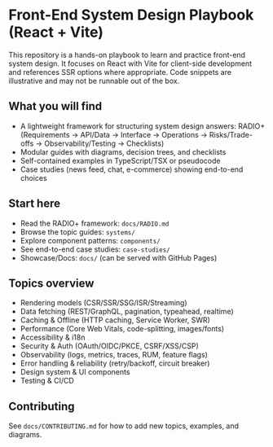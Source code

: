 # Front-End System Design Playbook (React + Vite)

This repository is a hands-on playbook to learn and practice front-end system design. It focuses on React with Vite for client-side development and references SSR options where appropriate. Code snippets are illustrative and may not be runnable out of the box.

## What you will find
- A lightweight framework for structuring system design answers: RADIO+ (Requirements → API/Data → Interface → Operations → Risks/Trade-offs → Observability/Testing → Checklists)
- Modular guides with diagrams, decision trees, and checklists
- Self-contained examples in TypeScript/TSX or pseudocode
- Case studies (news feed, chat, e-commerce) showing end-to-end choices

## Start here
- Read the RADIO+ framework: `docs/RADIO.md`
- Browse the topic guides: `systems/`
- Explore component patterns: `components/`
- See end-to-end case studies: `case-studies/`
- Showcase/Docs: `docs/` (can be served with GitHub Pages)

## Topics overview
- Rendering models (CSR/SSR/SSG/ISR/Streaming)
- Data fetching (REST/GraphQL, pagination, typeahead, realtime)
- Caching & Offline (HTTP caching, Service Worker, SWR)
- Performance (Core Web Vitals, code-splitting, images/fonts)
- Accessibility & i18n
- Security & Auth (OAuth/OIDC/PKCE, CSRF/XSS/CSP)
- Observability (logs, metrics, traces, RUM, feature flags)
- Error handling & reliability (retry/backoff, circuit breaker)
- Design system & UI components
- Testing & CI/CD 

## Contributing
See `docs/CONTRIBUTING.md` for how to add new topics, examples, and diagrams.